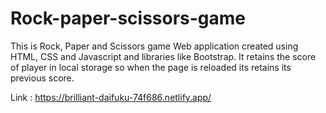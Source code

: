 # Rock-paper-scissors-game

This is Rock, Paper and Scissors game Web application created using HTML, CSS and Javascript and libraries like Bootstrap. 
It retains the score of player in local storage so when the page is reloaded its retains its previous score.

Link : https://brilliant-daifuku-74f686.netlify.app/
